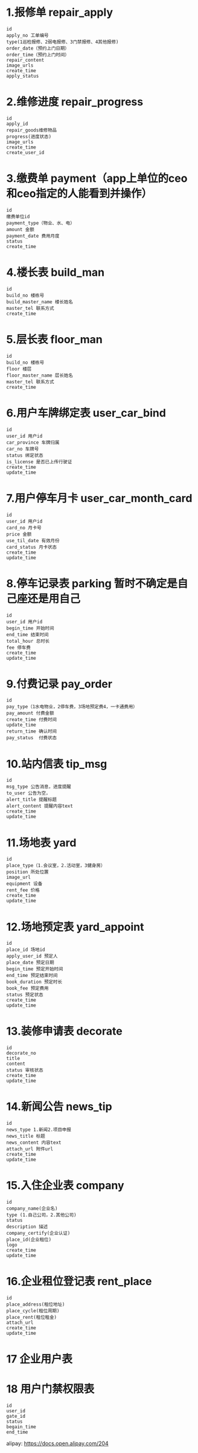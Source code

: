 # 1.报修单 repair_apply
	id
	apply_no 工单编号
	type(1巡检报修、2弱电报修、3门禁报修、4其他报修)
	order_date（预约上门日期）
	order_time（预约上门时间）
	repair_content
	image_urls
	create_time
	apply_status
# 2.维修进度 repair_progress
    id
    apply_id
    repair_goods维修物品
    progress(进度状态)
    image_urls
    create_time
    create_user_id
# 3.缴费单 payment（app上单位的ceo和ceo指定的人能看到并操作）
	id
	缴费单位id
	payment_type（物业、水、电）
	amount 金额
	payment_date 费用月度
	status
	create_time
# 4.楼长表 build_man
	id
    build_no 楼栋号
	build_master_name 楼长姓名
	master_tel 联系方式
	create_time	
# 5.层长表 floor_man
	id
    build_no 楼栋号
	floor 楼层
	floor_master_name 层长姓名
	master_tel 联系方式
	create_time
# 6.用户车牌绑定表 user_car_bind
	id
	user_id 用户id
	car_province 车牌归属
	car_no 车牌号
	status 绑定状态
	is_license 是否已上传行驶证
	create_time
	update_time
# 7.用户停车月卡 user_car_month_card
	id
	user_id 用户id
	card_no 月卡号
	price 金额
	use_til_date 有效月份
	card_status 月卡状态
	create_time
    update_time
# 8.停车记录表 parking 暂时不确定是自己座还是用自己
	id
	user_id 用户id
	begin_time 开始时间
	end_time 结束时间
	total_hour 总时长
	fee 停车费
	create_time
    update_time
# 9.付费记录 pay_order
	id
	pay_type（1水电物业，2停车费，3场地预定费4，一卡通费用）
	pay_amount 付费金额
	create_time 付费时间
    update_time
	return_time 确认时间
	pay_status	付费状态
# 10.站内信表 tip_msg
	id
	msg_type 公告消息，进度提醒
	to_user 公告为空，
	alert_title 提醒标题
	alert_content 提醒内容text
	create_time
    update_time
# 11.场地表 yard
	id
	place_type（1.会议室，2.活动室，3健身房）
	position 所处位置
	image_url
	equipment 设备
	rent_fee 价格
	create_time
    update_time
# 12.场地预定表 yard_appoint
	id
	place_id 场地id
	apply_user_id 预定人
	place_date 预定日期
	begin_time 预定开始时间
	end_time 预定结束时间
	book_duration 预定时长
	book_fee 预定费用
	status 预定状态
	create_time
    update_time
# 13.装修申请表 decorate
    id
    decorate_no
    title
    content
    status 审核状态
    create_time
    update_time

# 14.新闻公告 news_tip
    id
	news_type 1.新闻2.项目申报
	news_title 标题
	news_content 内容text
    attach_url 附件url
	create_time
    update_time
# 15.入住企业表 company
    id
    company_name(企业名)
    type (1.自己公司，2.其他公司)
    status
    description 描述
    company_certify(企业认证)
    place_id(企业租位)
    logo
    create_time
    update_time
# 16.企业租位登记表 rent_place
    id
    place_address(租位地址)
    place_cycle(租位周期)
    place_rent(租位租金)
    attach_url
    create_time
    update_time
# 17 企业用户表

# 18 用户门禁权限表
    id
    user_id
    gate_id
    status
    begain_time
    end_time
    
alipay: https://docs.open.alipay.com/204




